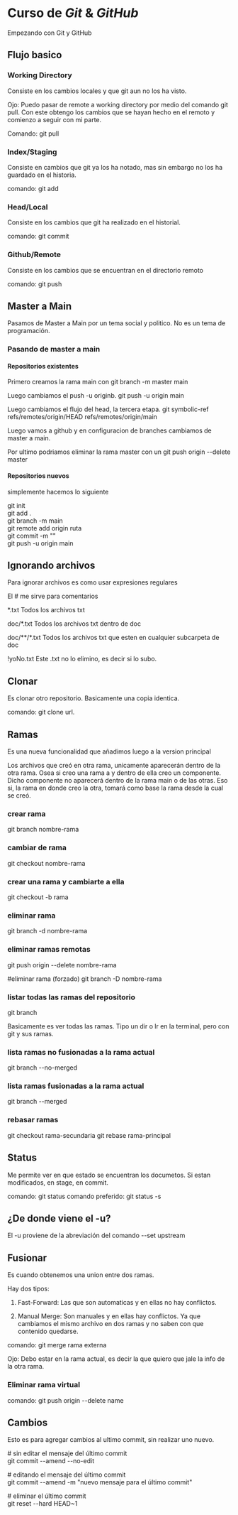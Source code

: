# Curso de _Git_ & _GitHub_

Empezando con Git y GitHub

## Flujo basico

### Working Directory

Consiste en los cambios locales y que git aun no los ha visto.

Ojo: Puedo pasar de remote a working directory por medio del comando git pull. Con este obtengo los cambios que se hayan hecho en el remoto y comienzo a seguir con mi parte. 

Comando: git pull

### Index/Staging

Consiste en cambios que git ya los ha notado, mas sin embargo no los ha guardado en el historia.

comando: git add

### Head/Local

Consiste en los cambios que git ha realizado en el historial.

comando: git commit

### Github/Remote

Consiste en los cambios que se encuentran en el directorio remoto

comando: git push

## Master a Main

Pasamos de Master a Main por un tema social y politico. No es un tema de programación. 

### Pasando de master a main

#### Repositorios existentes

Primero creamos la rama main con git branch -m master main

Luego cambiamos el push -u originb. git push -u origin main

Luego cambiamos el flujo del head, la tercera etapa. git symbolic-ref refs/remotes/origin/HEAD refs/remotes/origin/main

Luego vamos a github y en configuracion de branches cambiamos de master a main.

Por ultimo podriamos eliminar la rama master con un git push origin --delete master

#### Repositorios nuevos

simplemente hacemos lo siguiente

git init  
git add .  
git branch -m main  
git remote add origin ruta  
git commit -m ""  
git push -u origin main  

## Ignorando archivos

Para ignorar archivos es como usar expresiones regulares

El # me sirve para comentarios

*.txt Todos los archivos txt

doc/*.txt Todos los archivos txt dentro de doc

doc/**/\*.txt Todos los archivos txt que esten en cualquier subcarpeta de doc

!yoNo.txt Este .txt no lo elimino, es decir si lo subo.

## Clonar

Es clonar otro repositorio. Basicamente una copia identica.

comando: git clone url.

## Ramas

Es una nueva funcionalidad que añadimos luego a la version principal

Los archivos que creó en otra rama, unicamente aparecerán dentro de la otra rama. Osea si creo una rama a y dentro de ella creo un componente. Dicho componente no aparecerá dentro de la rama main o de las otras. Eso si, la rama en donde creo la otra, tomará como base la rama desde la cual se creó. 

### crear rama
git branch nombre-rama

### cambiar de rama
git checkout nombre-rama

### crear una rama y cambiarte a ella
git checkout -b rama

### eliminar rama
git branch -d nombre-rama

### eliminar ramas remotas
git push origin --delete nombre-rama

#eliminar rama (forzado)
git branch -D nombre-rama

### listar todas las ramas del repositorio
git branch

Basicamente es ver todas las ramas. Tipo un dir o lr en la terminal, pero con git y sus ramas.

### lista ramas no fusionadas a la rama actual
git branch --no-merged

### lista ramas fusionadas a la rama actual
git branch --merged

### rebasar ramas
git checkout rama-secundaria
git rebase rama-principal

## Status

Me permite ver en que estado se encuentran los documetos. Si estan modificados, en stage, en commit.

comando: git status 
comando preferido: git status -s

## ¿De donde viene el -u?

El -u proviene de la abreviación del comando --set upstream 

## Fusionar

Es cuando obtenemos una union entre dos ramas. 

Hay dos tipos:

1. Fast-Forward: Las que son automaticas y en ellas no hay conflictos.

2. Manual Merge: Son manuales y en ellas hay conflictos. Ya que cambiamos el mismo archivo en dos ramas y no saben con que contenido quedarse.

comando: git merge rama externa

Ojo: Debo estar en la rama actual, es decir la que quiero que jale la info de la otra rama. 

### Eliminar rama virtual

comando: git push origin --delete name

## Cambios

Esto es para agregar cambios al ultimo commit, sin realizar uno nuevo. 

\# sin editar el mensaje del último commit  
git commit --amend --no-edit

\# editando el mensaje del último commit  
git commit --amend -m "nuevo mensaje para el último commit"

\# eliminar el último commit  
git reset --hard HEAD~1